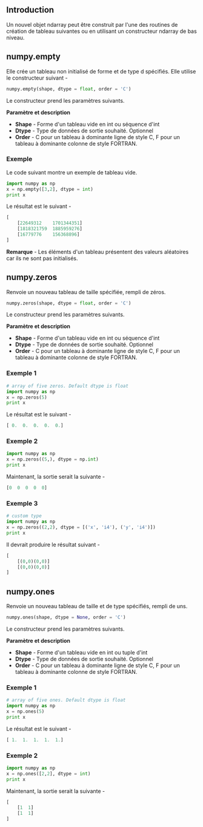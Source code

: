 ## Introduction

Un nouvel objet ndarray peut être construit par l'une des routines de création de tableau suivantes ou en utilisant un constructeur ndarray de bas niveau.

## numpy.empty

Elle crée un tableau non initialisé de forme et de type d spécifiés. Elle utilise le constructeur suivant -

```python
numpy.empty(shape, dtype = float, order = 'C')
```

Le constructeur prend les paramètres suivants.

**Paramètre et description**

- **Shape** - Forme d'un tableau vide en int ou séquence d'int
- **Dtype** - Type de données de sortie souhaité. Optionnel
- **Order** - C pour un tableau à dominante ligne de style C, F pour un tableau à dominante colonne de style FORTRAN.

### Exemple

Le code suivant montre un exemple de tableau vide.

```python
import numpy as np 
x = np.empty([3,2], dtype = int) 
print x
```

Le résultat est le suivant -

```python
[
    [22649312    1701344351] 
    [1818321759  1885959276] 
    [16779776    156368896]
]
```

__Remarque__ - Les éléments d'un tableau présentent des valeurs aléatoires car ils ne sont pas initialisés.

## numpy.zeros

Renvoie un nouveau tableau de taille spécifiée, rempli de zéros.

```python
numpy.zeros(shape, dtype = float, order = 'C')
```

Le constructeur prend les paramètres suivants.

**Paramètre et description**

- **Shape** - Forme d'un tableau vide en int ou séquence d'int
- **Dtype** - Type de données de sortie souhaité. Optionnel
- **Order** - C pour un tableau à dominante ligne de style C, F pour un tableau à dominante colonne de style FORTRAN.

### Exemple 1

```python
# array of five zeros. Default dtype is float 
import numpy as np 
x = np.zeros(5) 
print x
```

Le résultat est le suivant -

```python
[ 0.  0.  0.  0.  0.]
```

### Exemple 2

```python
import numpy as np 
x = np.zeros((5,), dtype = np.int) 
print x
```

Maintenant, la sortie serait la suivante -

```python
[0  0  0  0  0]
```

### Exemple 3

```python
# custom type 
import numpy as np 
x = np.zeros((2,2), dtype = [('x', 'i4'), ('y', 'i4')])  
print x
```

Il devrait produire le résultat suivant -

```python
[
    [(0,0)(0,0)]
    [(0,0)(0,0)]
]
```

## numpy.ones

Renvoie un nouveau tableau de taille et de type spécifiés, rempli de uns.

```python
numpy.ones(shape, dtype = None, order = 'C')
```

Le constructeur prend les paramètres suivants.

**Paramètre et description**

- **Shape** - Forme d'un tableau vide en int ou tuple d'int
- **Dtype** - Type de données de sortie souhaité. Optionnel
- **Order** - C pour un tableau à dominante ligne de style C, F pour un tableau à dominante colonne de style FORTRAN.

### Exemple 1

```python
# array of five ones. Default dtype is float 
import numpy as np 
x = np.ones(5) 
print x
```

Le résultat est le suivant -

```python
[ 1.  1.  1.  1.  1.]
```

### Exemple 2

```python
import numpy as np 
x = np.ones([2,2], dtype = int) 
print x
```

Maintenant, la sortie serait la suivante -

```python
[
    [1  1] 
    [1  1]
]
```